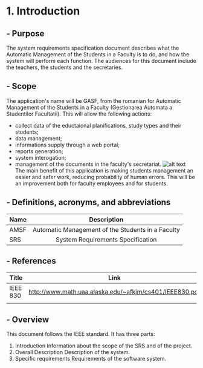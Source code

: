# 1. Introduction
## - Purpose
The system requirements specification document describes what the Automatic Management of the Students in a Faculty is to do, and how the system will perform each function. 
The audiences for this document include the teachers, the students and the secretaries.
## - Scope
The application's name will be GASF, from the romanian for Automatic Management of the Students in a Faculty (Gestionarea Automata a Studentilor Facultatii).
This will allow the following actions:
- collect data of the eductaional planifications, study types and their students;
- data management;
- informations supply through a web portal;
- reports generation;
- system interogation;
- management of the documents in the faculty's secretariat.
![alt text](/images/gasf.png)
The main benefit of this application is making students management an easier and safer work, reducing probability of human errors. 
This will be an improvement both for faculty employees and for students.
## - Definitions, acronyms, and abbreviations
| Name          | Description   |
| ------------- |:-------------:|
|AMSF           | Automatic Management of the Students in a Faculty |
| SRS           | System Requirements Specification                 |
## - References
| Title         | Link          |
| ------------- |:-------------:|
|IEEE 830       |http://www.math.uaa.alaska.edu/~afkjm/cs401/IEEE830.pdf |
|               |               |
## - Overview
This document follows the IEEE standard. It has three parts: 
1. Introduction
Information about the scope of the SRS and of the project.
2. Overall Description
Description of the system.
3. Specific requirements 
Requirements of the software system.
